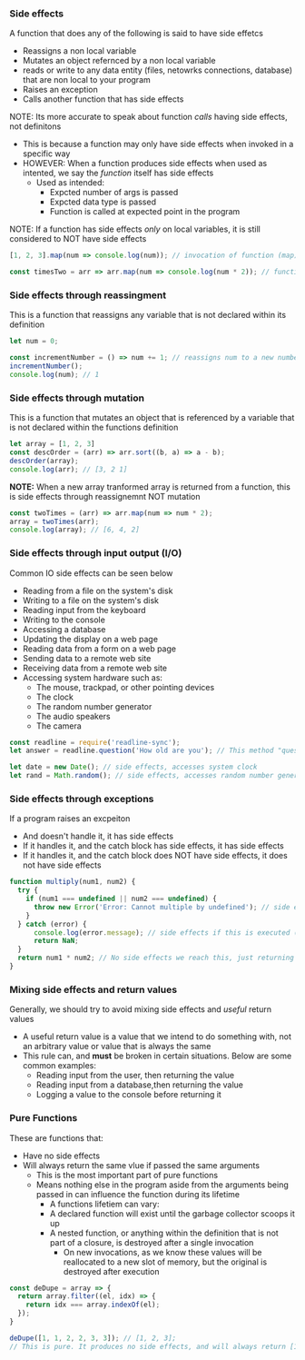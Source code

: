 ### Side effects ##
A function that does any of the following is said to have side effetcs
- Reassigns a non local variable
- Mutates an object refernced by a non local variable
- reads or write to any data entity (files, netowrks connections, database) that are non local to your program
- Raises an exception
- Calls another function that has side effects

NOTE: Its more accurate to speak about function *calls* having side effects, not definitons
- This is because a function may only have side effects when invoked in a specific way
- HOWEVER: When a function produces side effects when used as intented, we say the *function* itself has side effects
  - Used as intended:
    - Expcted number of args is passed
    - Expcted data type is passed
    - Function is called at expected point in the program 

NOTE: If a function has side effects *only* on local variables, it is still considered to NOT have side effects

```javascript
[1, 2, 3].map(num => console.log(num)); // invocation of function (map) has side effects

const timesTwo = arr => arr.map(num => console.log(num * 2)); // function (timesTwo) has side effects
```

### Side effects through reassingment ###
This is a function that reassigns any variable that is not declared within its definition
```javascript
let num = 0;

const incrementNumber = () => num += 1; // reassigns num to a new number on each invocation
incrementNumber();
console.log(num); // 1
```

### Side effects through mutation ###
This is a function that mutates an object that is referenced by a variable that is not declared within the functions definition

```javascript
let array = [1, 2, 3]
const descOrder = (arr) => arr.sort((b, a) => a - b);
descOrder(array);
console.log(arr); // [3, 2 1]
```

**NOTE:**
When a new array tranformed array is returned from a function, this is side effects through reassignemnt NOT mutation
```javascript
const twoTimes = (arr) => arr.map(num => num * 2);
array = twoTimes(arr);
console.log(array); // [6, 4, 2]
```

### Side effects through input output (I/O)
Common IO side effects can be seen below

- Reading from a file on the system's disk
- Writing to a file on the system's disk
- Reading input from the keyboard
- Writing to the console
- Accessing a database
- Updating the display on a web page
- Reading data from a form on a web page
- Sending data to a remote web site
- Receiving data from a remote web site
- Accessing system hardware such as:
  - The mouse, trackpad, or other pointing devices
  - The clock
  - The random number generator
  - The audio speakers
  - The camera

```javascript
const readline = require('readline-sync');
let answer = readline.question('How old are you'); // This method "question" produces side effects
```
```javascript
let date = new Date(); // side effects, accesses system clock
let rand = Math.random(); // side effects, accesses random number generator
```

### Side effects through exceptions ###
If a program raises an excpeiton
- And doesn't handle it, it has side effects
- If it handles it, and the catch block  has side effects, it has side effects
- If it handles it, and the catch block does NOT have side effects, it does not have side effects

```javascript
function multiply(num1, num2) {
  try {
    if (num1 === undefined || num2 === undefined) {
      throw new Error('Error: Cannot multiple by undefined'); // side effects if this is executed and not caught successfully
    }
  } catch (error) {
      console.log(error.message); // side effects if this is executed (because of log)
      return NaN;
  }
  return num1 * num2; // No side effects we reach this, just returning a number
}
```
### Mixing side effects and return values ###
Generally, we should try to avoid mixing side effects and *useful* return values
- A useful return value is a value that we intend to do something with, not an arbitrary value or value that is always the same
- This rule can, and **must** be broken in certain situations. Below are some common examples:
  - Reading input from the user, then returning the value
  - Reading input from a database,then returning the value
  - Logging a value to the console before returning it

### Pure Functions ###
These are functions that:
- Have no side effects
- Will always return the same vlue if passed the same arguments
  - This is the most important part of pure functions
  - Means nothing else in the program aside from the arguments being passed in can influence the function during its lifetime
    - A functions lifetiem can vary:
    - A declared function will exist until the garbage collector scoops it up
    - A nested function, or anything within the definition that is not part of a closure, is destroyed after a single invocation
      - On new invocations, as we know these values will be reallocated to a new slot of memory, but the original is destroyed after execution 

```javascript
const deDupe = array => {
  return array.filter((el, idx) => {
    return idx === array.indexOf(el);
  });
}

deDupe([1, 1, 2, 2, 3, 3]); // [1, 2, 3];
// This is pure. It produces no side effects, and will always return [1, 2, 3] when [1, 1, 2, 2, 3, 3] is passed in
```
